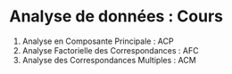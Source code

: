 # Analyse de données : Cours

1. Analyse en Composante Principale : ACP
2. Analyse Factorielle des Correspondances : AFC
3. Analyse des Correspondances Multiples : ACM
